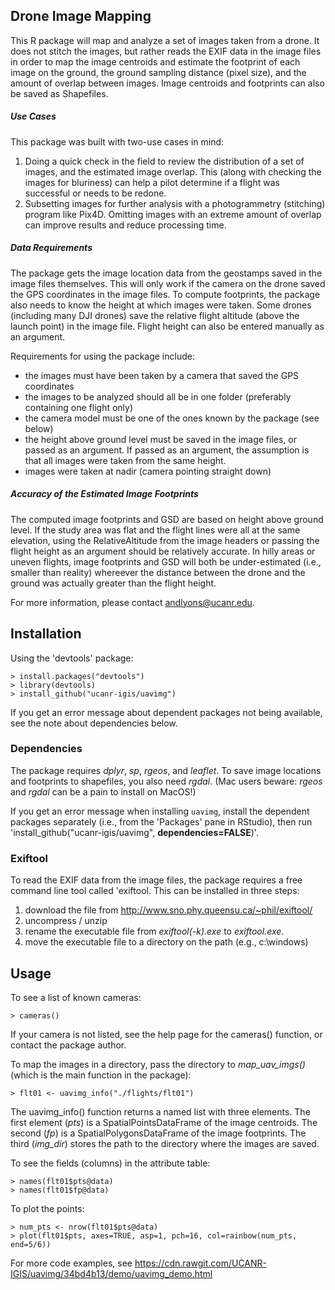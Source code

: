 Drone Image Mapping
----------

This R package will map and analyze a set of images taken from a drone. It does not stitch the images, but rather reads the EXIF data in the image files in order to map the image centroids and estimate the footprint of each image on the ground, the ground sampling distance (pixel size), and the amount of overlap between images. Image centroids and footprints can also be saved as Shapefiles.

##### Use Cases

This package was built with two-use cases in mind:

1. Doing a quick check in the field to review the distribution of a set of images, and the estimated image overlap. This (along with checking the images for bluriness) can help a pilot determine if a flight was successful or needs to be redone.
1. Subsetting images for further analysis with a photogrammetry (stitching) program like Pix4D. Omitting  images with an extreme amount of overlap can improve results and reduce processing time.

##### Data Requirements

The package gets the image location data from the geostamps saved in the image files themselves. This will only work if the camera on the drone saved the GPS coordinates in the image files. To compute  footprints, the package also needs to know the height at which images were taken. Some drones (including many DJI drones) save the relative flight altitude (above the launch point) in the image file. Flight height can also be entered manually as an argument.

Requirements for using the package include:

 - the images must have been taken by a camera that saved the GPS coordinates
 - the images to be analyzed should all be in one folder (preferably containing one flight only)
 - the camera model must be one of the ones known by the package (see below)
 - the height above ground level must be saved in the image files, or passed as an argument. If passed as an argument, the assumption is that all images were taken from the same height.
 - images were taken at nadir (camera pointing straight down)

##### Accuracy of the Estimated Image Footprints

The computed image footprints and GSD are based on height above ground level. If the study area was flat and the flight lines were all at the same elevation, using the RelativeAltitude from the image headers or passing the flight height as an argument should be relatively accurate. In hilly areas or uneven flights, image footprints and GSD will both be under-estimated (i.e., smaller than reality) whereever the distance between the drone and the ground was actually greater than the flight height. 

For more information, please contact andlyons@ucanr.edu.

Installation
---------

Using the 'devtools' package:

    > install.packages("devtools")
    > library(devtools)
    > install_github("ucanr-igis/uavimg")

If you get an error message about dependent packages not being available, see the note about dependencies below.

### Dependencies

The package requires *dplyr*, *sp*, *rgeos*, and *leaflet*. To save image locations and footprints to shapefiles, you also need *rgdal*. (Mac users beware: *rgeos* and *rgdal* can be a pain to install on MacOS!)

If you get an error message when installing `uavimg`,  install the dependent packages separately (i.e., from the 'Packages' pane in RStudio), then run 'install_github("ucanr-igis/uavimg", **dependencies=FALSE**)'. 

### Exiftool

To read the EXIF data from the image files, the package requires a free command line tool called 'exiftool. This can be installed in three steps:

 1. download the file from http://www.sno.phy.queensu.ca/~phil/exiftool/
 1. uncompress / unzip
 1. rename the executable file from *exiftool(-k).exe* to *exiftool.exe*.
 1. move the executable file to a directory on the path (e.g., c:\windows)

Usage
---------

To see a list of known cameras:

	> cameras()

If your camera is not listed, see the help page for the cameras() function, or contact the package author.

To map the images in a directory, pass the directory to *map_uav_imgs()* (which is the main function in the package):

	> flt01 <- uavimg_info("./flights/flt01")

The  uavimg_info() function returns a named list with three elements. The first element (*pts*) is a SpatialPointsDataFrame of the image centroids. The second (*fp*) is a SpatialPolygonsDataFrame of the image footprints. The third (*img_dir*) stores the path to the directory where the images are saved.

To see the fields (columns) in the attribute table:

	> names(flt01$pts@data)
	> names(flt01$fp@data)

To plot the points:

	> num_pts <- nrow(flt01$pts@data)
	> plot(flt01$pts, axes=TRUE, asp=1, pch=16, col=rainbow(num_pts, end=5/6))

For more code examples, see https://cdn.rawgit.com/UCANR-IGIS/uavimg/34bd4b13/demo/uavimg_demo.html



